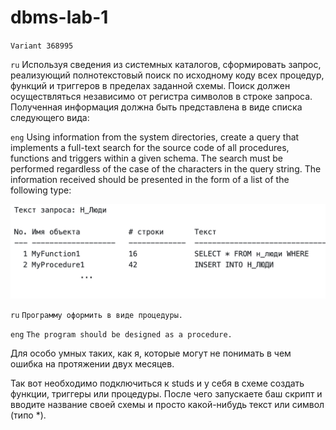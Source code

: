 # dbms-lab-1
`Variant 368995`

`ru`
Используя сведения из системных каталогов, сформировать запрос, реализующий полнотекстовый поиск по исходному коду всех процедур, функций и триггеров в пределах заданной схемы. Поиск должен осуществляться независимо от регистра символов в строке запроса. Полученная информация должна быть представлена в виде списка следующего вида:

`eng` Using information from the system directories, create a query that implements a full-text search for the source code of all procedures, functions and triggers within a given schema. The search must be performed regardless of the case of the characters in the query string. The information received should be presented in the form of a list of the following type:

<img src="task.png">

`ru` `Программу оформить в виде процедуры.`

`eng` `The program should be designed as a procedure.`

Для особо умных таких, как я, которые могут не понимать в чем ошибка на протяжении двух месяцев.

Так вот необходимо подключиться к studs и у себя в схеме создать функции, триггеры или процедуры. После чего запускаете баш скрипт и вводите название своей схемы и просто какой-нибудь текст или символ (типо *).